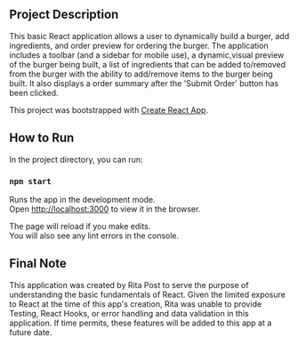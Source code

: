 ## Project Description
This basic React application allows a user to dynamically build a burger, add ingredients, and order preview for ordering the burger. The application includes a toolbar (and a sidebar for mobile use), a dynamic,visual preview of the burger being built, a list of ingredients that can be added to/removed from the burger with the ability to add/remove items to the burger being built. It also displays a order summary after the 'Submit Order' button has been clicked.



This project was bootstrapped with [Create React App](https://github.com/facebook/create-react-app).

## How to Run

In the project directory, you can run:

### `npm start`

Runs the app in the development mode.<br />
Open [http://localhost:3000](http://localhost:3000) to view it in the browser.

The page will reload if you make edits.<br />
You will also see any lint errors in the console.


## Final Note

This application was created by Rita Post to serve the purpose of understanding the basic fundamentals of React. Given the limited exposure to React at the time of this app's creation, Rita was unable to provide Testing, React Hooks, or error handling and data validation in this application. If time permits, these features will be added to this app at a future date.



